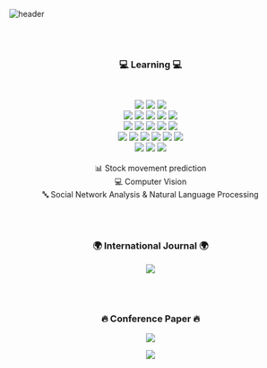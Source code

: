 ![header](https://capsule-render.vercel.app/api?type=waving&color=2b2e64&height=300&section=header&text=Joohyun%20lab&fontSize=70&animation=fadeIn)

<br>
<br>
<h3 align="center">💻 Learning 💻</h3>
<br>
<p align="center">
  <img src="https://img.shields.io/badge/R-276DC3?style=flat-square&logo=R&logoColor=white"/></a>
  <img src="https://img.shields.io/badge/Python-3766AB?style=flat-square&logo=Python&logoColor=white"/></a>
  <img src="https://img.shields.io/badge/Linux-FCC624?style=flat-square&logo=Linux&logoColor=white"/></a>
  <br>
  <img src="https://img.shields.io/badge/NumPy-013243?style=flat-square&logo=NumPy&logoColor=white"/></a>
  <img src="https://img.shields.io/badge/pandas-150458?style=flat-square&logo=pandas&logoColor=white"/></a>
  <img src="https://img.shields.io/badge/scikitlearn-F7931E?style=flat-square&logo=scikit-learn&logoColor=white"/></a>
  <img src="https://img.shields.io/badge/tensorflow-FF6F00?style=flat-square&logo=tensorflow&logoColor=white"/></a>
  <img src="https://img.shields.io/badge/Keras-D00000?style=flat-square&logo=Keras&logoColor=white"/></a>   
  <br>
  <img src="https://img.shields.io/badge/Jupyter-F37626?style=flat-square&logo=Jupyter&logoColor=white"/></a>
  <img src="https://img.shields.io/badge/Anaconda-44A833?style=flat-square&logo=Anaconda&logoColor=white"/></a>
  <img src="https://img.shields.io/badge/RStudio-75AADB?style=flat-square&logo=RStudio&logoColor=white"/></a>
  <img src="https://img.shields.io/badge/Amazon AWS-232F3E?style=flat-square&logo=amazon-aws&logoColor=white"/></a>
  <img src="https://img.shields.io/badge/Google Colab-F9AB00?style=flat-square&logo=google-colab&logoColor=white"/></a>
  <br>
  <img src="https://img.shields.io/badge/MySQL-4479A1?style=flat-square&logo=MySQL&logoColor=white"/></a>
  <img src="https://img.shields.io/badge/MariaDB-003545?style=flat-square&logo=MariaDB&logoColor=white"/></a>
  <img src="https://img.shields.io/badge/MongoDB-47A248?style=flat-square&logo=MongoDB&logoColor=white"/></a>
  <img src="https://img.shields.io/badge/Docker-2496ED?style=flat-square&logo=Docker&logoColor=white"/></a>
  <img src="https://img.shields.io/badge/Jenkins-D24939?style=flat-square&logo=Jenkins&logoColor=white"/></a>
  <img src="https://img.shields.io/badge/Overleaf-47A141?style=flat-square&logo=Overleaf&logoColor=white"/></a>
  <br>
  <img src="https://img.shields.io/badge/Java-007396?style=flat-square&logo=Java&logoColor=white"/></a>
  <img src="https://img.shields.io/badge/Tableau-E6E6E6?style=flat-square&logo=Tableau&logoColor=white"/></a>
  <img src="https://img.shields.io/badge/Apache Hadoop-D22128?style=flat-square&logo=Apache&logoColor=white"/></a></center>
  <br>
  <br>
  📊 Stock movement prediction
  <br>
  💻 Computer Vision
  <br>
  🔤 Social Network Analysis & Natural Language Processing
</p>
<br>
<br>
<h3 align="center"> 🌍 International Journal 🌍 </h3>
<p align="center">
  <a href="https://www.mdpi.com/2071-1050/15/8/6951"><img src="https://img.shields.io/badge/Paper 1-2B579A?style=flat-square&logo=Word&logoColor=white&link=https://www.dbpia.co.kr/journal/articleDetail?nodeId=NODE10530030"/></a>
</p>
<br>
<br>
<h3 align="center"> 🔥 Conference Paper 🔥 </h3>
<p align="center">
  <a href="https://www.dbpia.co.kr/journal/articleDetail?nodeId=NODE11227781"><img src="https://img.shields.io/badge/Paper 1-2B579A?style=flat-square&logo=Word&logoColor=white&link=https://www.dbpia.co.kr/journal/articleDetail?nodeId=NODE10530030"/></a>
</p>
<p align="center">
  <a href="https://www.dbpia.co.kr/journal/articleDetail?nodeId=NODE11197385"><img src="https://img.shields.io/badge/Paper 2-2B579A?style=flat-square&logo=Word&logoColor=white&link=https://www.dbpia.co.kr/journal/articleDetail?nodeId=NODE10530030"/></a>
</p>
<br>
<br>

